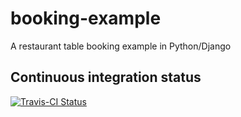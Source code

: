 # booking-example
A restaurant table booking example in Python/Django

Continuous integration status
-----------------------------

[![Travis-CI Status](https://secure.travis-ci.org/andreagrandi/booking-example.png?branch=master)](http://travis-ci.org/#!/andreagrandi/booking-example)
